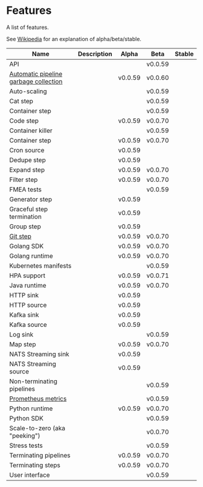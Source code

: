 # Features

A list of features.

See [Wikipedia](https://en.wikipedia.org/wiki/Software_release_life_cycle#Stages_of_development) for an explanation of alpha/beta/stable.

| Name | Description | Alpha | Beta | Stable |
|---|---|---|---|---|
| API | | | v0.0.59 | |
| [Automatic pipeline garbage collection](GC.md) | | v0.0.59 | v0.0.60 | |
| Auto-scaling | | | v0.0.59 | |
| Cat step | | | v0.0.59 | |
| Container step | | | v0.0.59 | |
| Code step | | v0.0.59 | v0.0.70 | |
| Container killer | | | v0.0.59 | |
| Container step | | v0.0.59 | v0.0.70 | |
| Cron source | | v0.0.59 | |
| Dedupe step | | v0.0.59 | || |
| Expand step | | v0.0.59 | v0.0.70 | |
| Filter step | | v0.0.59 | v0.0.70 | |
| FMEA tests | | | v0.0.59 | |
| Generator step | | v0.0.59 | | |
| Graceful step termination | | v0.0.59 | | |
| Group step | | v0.0.59 | | |
| [Git step](GIT.md) | | v0.0.59 | v0.0.70 | |
| Golang SDK | | v0.0.59 | v0.0.70 | |
| Golang runtime | | v0.0.59 | v0.0.70 | |
| Kubernetes manifests | | | v0.0.59 | |
| HPA support | | v0.0.59 | v0.0.71 | |
| Java runtime | | v0.0.59 | v0.0.70 | |
| HTTP sink | | v0.0.59 | | |
| HTTP source | | v0.0.59 | | |
| Kafka sink | | v0.0.59 | | |
| Kafka source | | v0.0.59 | | |
| Log sink | | |  v0.0.59 |  |
| Map step | | v0.0.59 | v0.0.70 | |
| NATS Streaming sink | | v0.0.59 | | |
| NATS Streaming source | | v0.0.59 | | |
| Non-terminating pipelines | | | v0.0.59 | |
| [Prometheus metrics](METRICS.md) | | | v0.0.59 | |
| Python runtime | | v0.0.59 | v0.0.70 | |
| Python SDK | | | v0.0.59 | |
| Scale-to-zero (aka "peeking") | | | v0.0.70 | |
| Stress tests | | | v0.0.59 | |
| Terminating pipelines | | v0.0.59 | v0.0.70 | |
| Terminating steps | | v0.0.59 | v0.0.70 | |
| User interface | | | v0.0.59 | |

